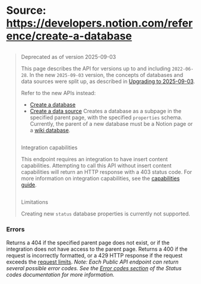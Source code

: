 # Source: https://developers.notion.com/reference/create-a-database

> ##
>
> Deprecated as of version 2025-09-03
>
> This page describes the API for versions up to and including `2022-06-28`. In the new `2025-09-03` version, the concepts of databases and data sources were split up, as described in [Upgrading to 2025-09-03](/docs/upgrade-guide-2025-09-03).
>
> Refer to the new APIs instead:
>
> - [Create a database](/reference/database-create)
> - [Create a data source](/reference/create-a-data-source)
Creates a database as a subpage in the specified parent page, with the specified `properties` schema. Currently, the parent of a new database must be a Notion page or a [wiki database](https://www.notion.so/help/wikis-and-verified-pages).
> ##
>
> Integration capabilities
>
> This endpoint requires an integration to have insert content capabilities. Attempting to call this API without insert content capabilities will return an HTTP response with a 403 status code. For more information on integration capabilities, see the [capabilities guide](/reference/capabilities).
> ##
>
> Limitations
>
> Creating new `status` database properties is currently not supported.
### Errors
Returns a 404 if the specified parent page does not exist, or if the integration does not have access to the parent page.
Returns a 400 if the request is incorrectly formatted, or a 429 HTTP response if the request exceeds the [request limits](/reference/request-limits).
*Note: Each Public API endpoint can return several possible error codes. See the [Error codes section](/reference/status-codes#error-codes) of the Status codes documentation for more information.*